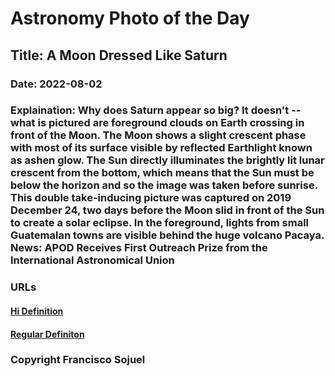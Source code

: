 # Astronomy Photo of the Day
## Title: A Moon Dressed Like Saturn
### Date: 2022-08-02
### Explaination: Why does Saturn appear so big? It doesn't -- what is pictured are foreground clouds on Earth crossing in front of the Moon. The Moon shows a slight crescent phase with most of its surface visible by reflected Earthlight known as ashen glow. The Sun directly illuminates the brightly lit lunar crescent from the bottom, which means that the Sun must be below the horizon and so the image was taken before sunrise.  This double take-inducing picture was captured on 2019 December 24, two days before the Moon slid in front of the Sun to create a solar eclipse. In the foreground, lights from small Guatemalan towns are visible behind the huge volcano Pacaya.    News: APOD Receives First Outreach Prize from the International Astronomical Union
### URLs 
#### [Hi Definition](https://apod.nasa.gov/apod/image/2208/SaturnMoon_Sojuel_1824.jpg)
#### [Regular Definiton ](https://apod.nasa.gov/apod/image/2208/SaturnMoon_Sojuel_1824.jpg)
### Copyright Francisco Sojuel